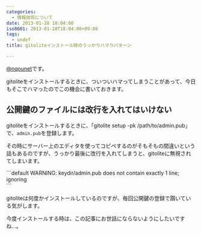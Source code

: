 ```yaml
---
categories:
  - 情報技術について
date: 2013-01-28 18:04:00
iso8601: 2013-01-28T18:04:00+09:00
tags:
  - undef
title: gitoliteインストール時のうっかりハマりパターン

---
```


<p><a href="https://twitter.com/nqounet">@nqounet</a>です。</p> <p>gitoliteをインストールするときに、ついついハマってしまうことがあって、今日もそこでハマったのでこの機会に書いておきます。</p> <h2>公開鍵のファイルには改行を入れてはいけない</h2> <p>gitoliteをインストールするときに、「gitolite setup -pk /path/to/admin.pub」で、<code>admin.pub</code>を登録します。</p> <p>その時にサーバー上のエディタを使ってコピペするのがそもそもの間違いという話もあるのですが、うっかり最後に改行を入れてしまうと、gitoliteに無視されてしまいます。</p> ```default
WARNING: keydir/admin.pub does not contain exactly 1 line; ignoring<br>
``` <p>gitoliteは何度かインストールしているのですが、毎回公開鍵の登録で躓いている気がします。</p> <p>今度インストールする時は、この記事にお世話にならないようにしたいですね…。</p>    	